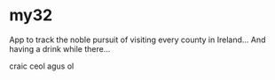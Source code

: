 # my32

App to track the noble pursuit of visiting every county in Ireland...
And having a drink while there...

craic ceol agus ol
